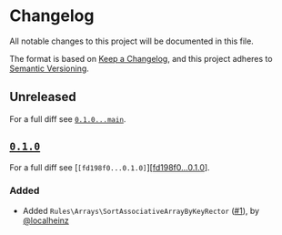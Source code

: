 # Changelog

All notable changes to this project will be documented in this file.

The format is based on [Keep a Changelog](https://keepachangelog.com/en/1.0.0/), and this project adheres to [Semantic Versioning](https://semver.org/spec/v2.0.0.html).

## Unreleased

For a full diff see [`0.1.0...main`][0.1.0...main].

## [`0.1.0`][0.1.0]

For a full diff see [`[fd198f0...0.1.0]`][[fd198f0...0.1.0]].

### Added

- Added `Rules\Arrays\SortAssociativeArrayByKeyRector` ([#1]), by [@localheinz]

[0.1.0]: https://github.com/ergebnis/rector-rules/releases/tag/0.1.0

[fd198f0...0.1.0]: https://github.com/ergebnis/rector-rules/compare/fd198f0...0.1.0
[0.1.0...main]: https://github.com/ergebnis/rector-rules/compare/0.1.0...main

[#1]: https://github.com/ergebnis/rector-rules/pull/1

[@localheinz]: https://github.com/localheinz
